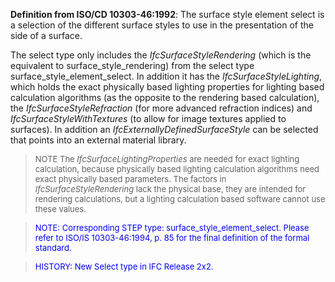 ﻿**Definition from ISO/CD 10303-46:1992**: The surface style element select is a selection of the different surface styles to use in the presentation of the side of a surface.

The select type only includes the _IfcSurfaceStyleRendering_ (which is the equivalent to surface_style_rendering) from the select type surface_style_element_select. In addition it has the _IfcSurfaceStyleLighting_, which holds the exact physically based lighting properties for lighting based calculation algorithms (as the opposite to the rendering based calculation), the _IfcSurfaceStyleRefraction_ (for more advanced refraction indices) and _IfcSurfaceStyleWithTextures_ (to allow for image textures applied to surfaces). In addition an _IfcExternallyDefinedSurfaceStyle_ can be selected that points into an external material library.

> <font size="-1">NOTE The <i>IfcSurfaceLightingProperties</i> are
		  needed for exact lighting calculation, because physically based lighting
		  calculation algorithms need exact physically based parameters. The factors in
		  <i>IfcSurfaceStyleRendering</i> lack the physical base, they are intended for
		  rendering calculations, but a lighting calculation based software cannot use
		  these values.</font>
>

> <font size="-1" color="#0000FF">NOTE: Corresponding STEP type:
		  surface_style_element_select. Please refer to ISO/IS 10303-46:1994, p. 85 for
		  the final definition of the formal standard. </font>
> 


> <font size="-1" color="#0000FF">HISTORY: New Select type in
		IFC Release 2x2. </font>